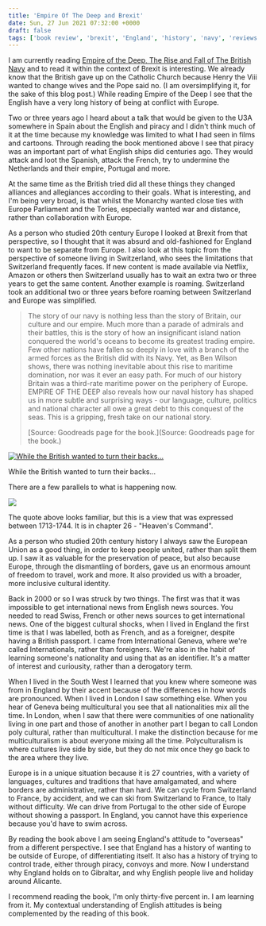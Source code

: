 ```yaml
---
title: 'Empire Of The Deep and Brexit'
date: Sun, 27 Jun 2021 07:32:00 +0000
draft: false
tags: ['book review', 'brexit', 'England', 'history', 'navy', 'reviews']
---
```


I am currently reading [Empire of the Deep, The Rise and Fall of The British Navy](https://www.goodreads.com/book/show/18396002-empire-of-the-deep?from_search=true&from_srp=true&qid=gLTLjnwuze&rank=1) and to read it within the context of Brexit is interesting. We already know that the British gave up on the Catholic Church because Henry the Viii wanted to change wives and the Pope said no. (I am oversimplifying it, for the sake of this blog post.) While reading Empire of the Deep I see that the English have a very long history of being at conflict with Europe.

Two or three years ago I heard about a talk that would be given to the U3A somewhere in Spain about the English and piracy and I didn't think much of it at the time because my knowledge was limited to what I had seen in films and cartoons. Through reading the book mentioned above I see that piracy was an important part of what English ships did centuries ago. They would attack and loot the Spanish, attack the French, try to undermine the Netherlands and their empire, Portugal and more.

At the same time as the British tried did all these things they changed alliances and allegiances according to their goals. What is interesting, and I'm being very broad, is that whilst the Monarchy wanted close ties with Europe Parliament and the Tories, especially wanted war and distance, rather than collaboration with Europe.

As a person who studied 20th century Europe I looked at Brexit from that perspective, so I thought that it was absurd and old-fashioned for England to want to be separate from Europe. I also look at this topic from the perspective of someone living in Switzerland, who sees the limitations that Switzerland frequently faces. If new content is made available via Netflix, Amazon or others then Switzerland usually has to wait an extra two or three years to get the same content. Another example is roaming. Switzerland took an additional two or three years before roaming between Switzerland and Europe was simplified.

> The story of our navy is nothing less than the story of Britain, our culture and our empire. Much more than a parade of admirals and their battles, this is the story of how an insignificant island nation conquered the world's oceans to become its greatest trading empire. Few other nations have fallen so deeply in love with a branch of the armed forces as the British did with its Navy. Yet, as Ben Wilson shows, there was nothing inevitable about this rise to maritime domination, nor was it ever an easy path. For much of our history Britain was a third-rate maritime power on the periphery of Europe. EMPIRE OF THE DEEP also reveals how our naval history has shaped us in more subtle and surprising ways - our language, culture, politics and national character all owe a great debt to this conquest of the seas. This is a gripping, fresh take on our national story.
> 
> [Source: Goodreads page for the book.](Source: Goodreads page for the book.)

[![While the British wanted to turn their backs...](https://www.main-vision.com/richard/blog/wp-content/uploads/2021/06/img_5732-1024x804.jpg)](https://www.main-vision.com/richard/blog/wp-content/uploads/2021/06/img_5732.jpg)

While the British wanted to turn their backs...

There are a few parallels to what is happening now.

[![](https://www.main-vision.com/richard/blog/wp-content/uploads/2021/06/img_5731-1024x359.jpg)](https://www.main-vision.com/richard/blog/wp-content/uploads/2021/06/img_5731.jpg)

The quote above looks familiar, but this is a view that was expressed between 1713-1744. It is in chapter 26 - "Heaven's Command".

As a person who studied 20th century history I always saw the European Union as a good thing, in order to keep people united, rather than split them up. I saw it as valuable for the preservation of peace, but also because Europe, through the dismantling of borders, gave us an enormous amount of freedom to travel, work and more. It also provided us with a broader, more inclusive cultural identity.

Back in 2000 or so I was struck by two things. The first was that it was impossible to get international news from English news sources. You needed to read Swiss, French or other news sources to get international news. One of the biggest cultural shocks, when I lived in England the first time is that I was labelled, both as French, and as a foreigner, despite having a British passport. I came from International Geneva, where we're called Internationals, rather than foreigners. We're also in the habit of learning someone's nationality and using that as an identifier. It's a matter of interest and curiousity, rather than a derogatory term.

When I lived in the South West I learned that you knew where someone was from in England by their accent because of the differences in how words are pronounced. When I lived in London I saw something else. When you hear of Geneva being multicultural you see that all nationalities mix all the time. In London, when I saw that there were communities of one nationality living in one part and those of another in another part I began to call London poly cultural, rather than multicultural. I make the distinction because for me multiculturalism is about everyone mixing all the time. Polyculturalism is where cultures live side by side, but they do not mix once they go back to the area where they live.

Europe is in a unique situation because it is 27 countries, with a variety of languages, cultures and traditions that have amalgamated, and where borders are administrative, rather than hard. We can cycle from Switzerland to France, by accident, and we can ski from Switzerland to France, to Italy without difficulty. We can drive from Portugal to the other side of Europe without showing a passport. In England, you cannot have this experience because you'd have to swim across.

By reading the book above I am seeing England's attitude to "overseas" from a different perspective. I see that England has a history of wanting to be outside of Europe, of differentiating itself. It also has a history of trying to control trade, either through piracy, convoys and more. Now I understand why England holds on to Gibraltar, and why English people live and holiday around Alicante.

I recommend reading the book, I'm only thirty-five percent in. I am learning from it. My contextual understanding of English attitudes is being complemented by the reading of this book.